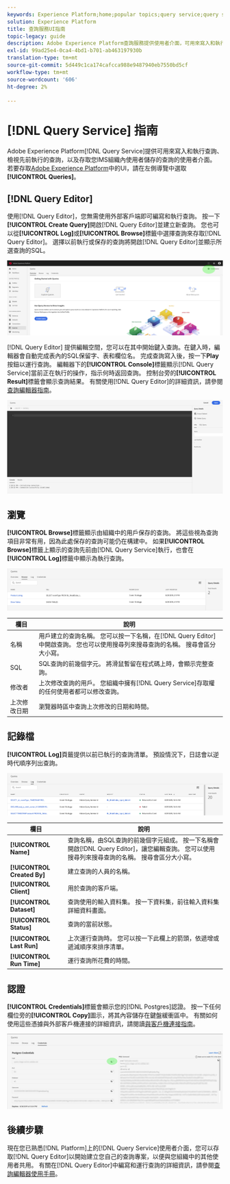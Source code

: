 ```yaml
---
keywords: Experience Platform;home;popular topics;query service;query service;query editor；查詢編輯器；查詢編輯器；
solution: Experience Platform
title: 查詢服務UI指南
topic-legacy: guide
description: Adobe Experience Platform查詢服務提供使用者介面，可用來寫入和執行查詢、檢視先前執行的查詢，以及存取IMS組織中使用者儲存的查詢。
exl-id: 99ad25e4-0ca4-4bd1-b701-ab463197930b
translation-type: tm+mt
source-git-commit: 5d449c1ca174cafcca988e9487940eb7550bd5cf
workflow-type: tm+mt
source-wordcount: '606'
ht-degree: 2%

---
```


# [!DNL Query Service] 指南

Adobe Experience Platform[!DNL Query Service]提供可用來寫入和執行查詢、檢視先前執行的查詢，以及存取您IMS組織內使用者儲存的查詢的使用者介面。 若要存取[Adobe Experience Platform][platform-ui]中的UI，請在左側導覽中選取&#x200B;**[!UICONTROL Queries]**。

## [!DNL Query Editor]

使用[!DNL Query Editor]，您無需使用外部客戶端即可編寫和執行查詢。 按一下&#x200B;**[!UICONTROL Create Query]**&#x200B;開啟[!DNL Query Editor]並建立新查詢。 您也可以從&#x200B;**[!UICONTROL Log]**&#x200B;或&#x200B;**[!UICONTROL Browse]**&#x200B;標籤中選擇查詢來存取[!DNL Query Editor]。 選擇以前執行或保存的查詢將開啟[!DNL Query Editor]並顯示所選查詢的SQL。

![影像](../images/queries/ui-overview/overview.png)

[!DNL Query Editor] 提供編輯空間，您可以在其中開始鍵入查詢。在鍵入時，編輯器會自動完成表內的SQL保留字、表和欄位名。 完成查詢寫入後，按一下&#x200B;**Play**&#x200B;按鈕以運行查詢。 編輯器下的&#x200B;**[!UICONTROL Console]**&#x200B;標籤顯示[!DNL Query Service]當前正在執行的操作，指示何時返回查詢。 控制台旁的&#x200B;**[!UICONTROL Result]**&#x200B;標籤會顯示查詢結果。 有關使用[!DNL Query Editor]的詳細資訊，請參閱[查詢編輯器指南][query-editor]。

![影像](../images/queries/ui-overview/query-editor.png)

## 瀏覽

**[!UICONTROL Browse]**&#x200B;標籤顯示由組織中的用戶保存的查詢。 將這些視為查詢項目非常有用，因為此處保存的查詢可能仍在構建中。 如果&#x200B;**[!UICONTROL Browse]**&#x200B;標籤上顯示的查詢先前由[!DNL Query Service]執行，也會在&#x200B;**[!UICONTROL Log]**&#x200B;標籤中顯示為執行查詢。

![影像](../images/queries/ui-overview/browse.png)

| 欄目 | 說明 |
| --- | --- |
| 名稱 | 用戶建立的查詢名稱。 您可以按一下名稱，在[!DNL Query Editor]中開啟查詢。 您也可以使用搜尋列來搜尋查詢的名稱。 搜尋會區分大小寫。 |
| SQL | SQL查詢的前幾個字元。 將滑鼠暫留在程式碼上時，會顯示完整查詢。 |
| 修改者 | 上次修改查詢的用戶。 您組織中擁有[!DNL Query Service]存取權的任何使用者都可以修改查詢。 |
| 上次修改日期 | 瀏覽器時區中查詢上次修改的日期和時間。 |

## 記錄檔

**[!UICONTROL Log]**&#x200B;頁籤提供以前已執行的查詢清單。 預設情況下，日誌會以逆時代順序列出查詢。

![影像](../images/queries/ui-overview/log.png)

| 欄目 | 說明 |
| --- | --- |
| **[!UICONTROL Name]** | 查詢名稱，由SQL查詢的前幾個字元組成。 按一下名稱會開啟[!DNL Query Editor]，讓您編輯查詢。 您可以使用搜尋列來搜尋查詢的名稱。 搜尋會區分大小寫。 |
| **[!UICONTROL Created By]** | 建立查詢的人員的名稱。 |
| **[!UICONTROL Client]** | 用於查詢的客戶端。 |
| **[!UICONTROL Dataset]** | 查詢使用的輸入資料集。 按一下資料集，前往輸入資料集詳細資料畫面。 |
| **[!UICONTROL Status]** | 查詢的當前狀態。 |
| **[!UICONTROL Last Run]** | 上次運行查詢時。 您可以按一下此欄上的箭頭，依遞增或遞減順序來排序清單。 |
| **[!UICONTROL Run Time]** | 運行查詢所花費的時間。 |

## 認證

**[!UICONTROL Credentials]**&#x200B;標籤會顯示您的[!DNL Postgres]認證。 按一下任何欄位旁的&#x200B;**[!UICONTROL Copy]**&#x200B;圖示，將其內容儲存在鍵盤緩衝區中。 有關如何使用這些憑據與外部客戶機連接的詳細資訊，請閱讀[與客戶機連接指南][connect-clients]。

![影像](../images/queries/ui-overview/credentials.png)

## 後續步驟

現在您已熟悉[!DNL Platform]上的[!DNL Query Service]使用者介面，您可以存取[!DNL Query Editor]以開始建立您自己的查詢專案，以便與您組織中的其他使用者共用。 有關在[!DNL Query Editor]中編寫和運行查詢的詳細資訊，請參閱[查詢編輯器使用手冊][query-editor]。

[platform-ui]: https://platform.adobe.com
[query-editor]: user-guide.md
[connect-clients]: ../clients/overview.md
